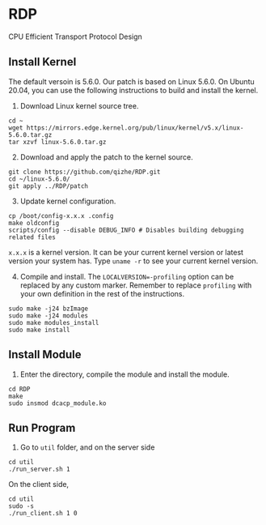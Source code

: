 # RDP
CPU Efficient Transport Protocol Design 

## Install Kernel
The default versoin is 5.6.0. 
Our patch is based on Linux 5.6.0. On Ubuntu 20.04, you can use the following instructions to build and install the kernel.

1. Download Linux kernel source tree.

```
cd ~
wget https://mirrors.edge.kernel.org/pub/linux/kernel/v5.x/linux-5.6.0.tar.gz
tar xzvf linux-5.6.0.tar.gz
```

2. Download and apply the patch to the kernel source.

```
git clone https://github.com/qizhe/RDP.git
cd ~/linux-5.6.0/
git apply ../RDP/patch
```

3. Update kernel configuration.

```
cp /boot/config-x.x.x .config
make oldconfig
scripts/config --disable DEBUG_INFO # Disables building debugging related files
```
`x.x.x` is a kernel version. It can be your current kernel version or latest version your system has. Type  `uname -r` to see your current kernel version.

4. Compile and install. The `LOCALVERSION=-profiling` option can be replaced by any custom marker. Remember to replace `profiling` with your own definition in the rest of the instructions.

```
sudo make -j24 bzImage
sudo make -j24 modules
sudo make modules_install
sudo make install
```
## Install Module 
1. Enter the directory, compile the module and install the module.
```
cd RDP
make
sudo insmod dcacp_module.ko
```
## Run Program
1. Go to `util` folder, and on the server side
```
cd util
./run_server.sh 1
```
On the client side,
```
cd util
sudo -s
./run_client.sh 1 0
```
